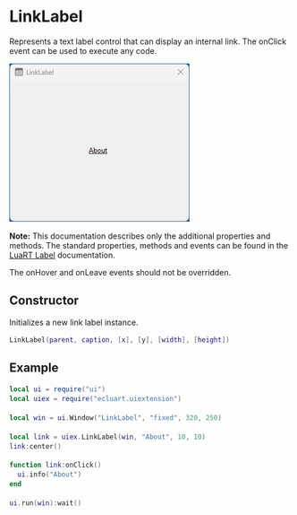 # LinkLabel

Represents a text label control that can display an internal link. The onClick event can be used to execute any code.

![linklabel](/docs/linklabel/linklabel01.png)

**Note:**
This documentation describes only the additional properties and methods.
The standard properties, methods and events can be found in the [LuaRT Label](https://www.luart.org/doc/ui/Label.html) documentation.

The onHover and onLeave events should not be overridden.

## Constructor

Initializes a new link label instance.

```Lua
LinkLabel(parent, caption, [x], [y], [width], [height])
```

## Example

```Lua
local ui = require("ui")
local uiex = require("ecluart.uiextension")

local win = ui.Window("LinkLabel", "fixed", 320, 250)

local link = uiex.LinkLabel(win, "About", 10, 10)
link:center()

function link:onClick()
  ui.info("About")
end

ui.run(win):wait()
```
